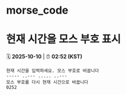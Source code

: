 # morse_code
# 현재 시간을 모스 부호 표시
<!-- MORSE_TIME_START -->
🗓️ **2025-10-10** | ⏰ **02:52 (KST)**

```
현재 시간을 입력하세요. 모스 부호로 바꿉니다
----- ..--- ..... ..---
모스 부호를 다시 현재 시간으로 바꿉니다
0252
```
<!-- MORSE_TIME_END -->
